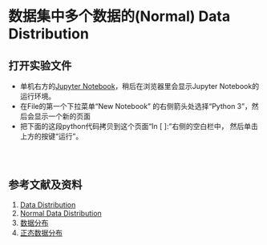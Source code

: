 # 数据集中多个数据的(Normal) Data Distribution

## 打开实验文件

- 单机右方的[Jupyter Notebook](https://mybinder.org/v2/gh/ipython/ipython-in-depth/master?filepath=binder/Index.ipynb)，稍后在浏览器里会显示Jupyter Notebook的运行环境。
- 在File的第一个下拉菜单“New Notebook” 的右侧箭头处选择“Python 3”，然后会显示一个新的页面
- 把下面的这段python代码拷贝到这个页面“In [ ]:”右侧的空白栏中， 然后单击上方的按键“运行”。

```python

```

```python

```

```python

```

## 参考文献及资料

1. [Data Distribution](https://www.w3schools.com/python/python_ml_data_distribution.asp)
2. [Normal Data Distribution](https://www.w3schools.com/python/python_ml_normal_data_distribution.asp) 
3. [数据分布](https://www.w3school.com.cn/python/python_ml_data_distribution.asp)
4. [正态数据分布](https://www.w3school.com.cn/python/python_ml_normal_data_distribution.asp)

